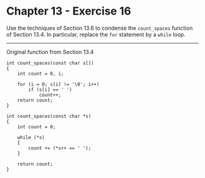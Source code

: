 # Chapter 13 - Exercise 16

Use the techniques of Section 13.6 to condense the `count_spaces` function of Section 13.4. In particular, replace the `for` statement by a `while` loop.

---

Original function from Section 13.4  

```
int count_spaces(const char s[])
{
    int count = 0, i;

    for (i = 0; s[i] != '\0'; i++)
        if (s[i] == ' ')
            count++;
    return count;
}
```

```
int count_spaces(const char *s)
{
    int count = 0;

    while (*s)
    {
        count += (*s++ == ' ');
    }

    return count;
}
```
